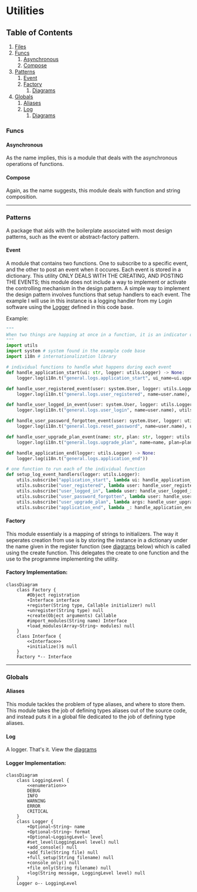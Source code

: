 # Utilities

## Table of Contents

1. [Files](/docs/en-UK/files/README.md)
2. [Funcs](#funcs)
    1. [Asynchronous](#asynchronous)
    2. [Compose](#compose)
3. [Patterns](#patterns)
    1. [Event](#event)
    2. [Factory](#factory)
        1. [Diagrams](#factory-implementation)
4. [Globals](#globals)
    1. [Aliases](#aliases)
    2. [Log](#log)
        1. [Diagrams](#logger-implementation)

### Funcs

#### __Asynchronous__

As the name implies, this is a module that deals with the asynchronous operations of functions.

#### __Compose__

Again, as the name suggests, this module deals with function and string composition.

---

### Patterns

A package that aids with the boilerplate associated with most design patterns, such as the event or abstract-factory pattern.

#### __Event__

A module that contains two functions. One to subscribe to a specific event, and the other to post an event when it occures. Each event is stored in a dictionary. This utility ONLY DEALS WITH THE CREATING, AND POSTING THE EVENTS; this module does not include a way to implement or activate the controlling mechanism in the design pattern. A simple way to implement the design pattern involves functions that setup handlers to each event. The example I will use in this instance is a logging handler from my Login software using the [Logger](#log) defined in this code base.

Example:

```python
"""
When two things are happing at once in a function, it is an indicator of low cohesion; high coupling; overall bad design; and an indicator that the event pattern should be used.
"""
import utils
import system # system found in the example code base
import i18n # internationalization library

# individual functions to handle what happens during each event
def handle_application_start(ui: str, logger: utils.Logger) -> None:
    logger.log(i18n.t("general.logs.application_start", ui_name=ui.upper()))

def handle_user_registered_event(user: system.User, logger: utils.Logger) -> None:
    logger.log(i18n.t("general.logs.user_registered", name=user.name), utils.LoggingLevel.INFO)

def handle_user_logged_in_event(user: system.User, logger: utils.Logger) -> None:
    logger.log(i18n.t("general.logs.user_login", name=user.name), utils.LoggingLevel.INFO)

def handle_user_password_forgotten_event(user: system.User, logger: utils.Logger) -> None:
    logger.log(i18n.t("general.logs.reset_password", name=user.name), utils.LoggingLevel.INFO)

def handle_user_upgrade_plan_event(name: str, plan: str, logger: utils.Logger) -> None:
    logger.log(i18n.t("general.logs.upgrade_plan", name=name, plan=plan), utils.LoggingLevel.INFO)

def handle_application_end(logger: utils.Logger) -> None:
    logger.log(i18n.t("general.logs.application_end"))

# one function to run each of the individual function
def setup_log_event_handlers(logger: utils.Logger):
    utils.subscribe("application_start", lambda ui: handle_application_start(ui, logger))
    utils.subscribe("user_registered", lambda user: handle_user_registered_event(user, logger))
    utils.subscribe("user_logged_in", lambda user: handle_user_logged_in_event(user, logger))
    utils.subscribe("user_password_forgotten", lambda user: handle_user_password_forgotten_event(user, logger))
    utils.subscribe("user_upgrade_plan", lambda args: handle_user_upgrade_plan_event(*args, logger=logger))
    utils.subscribe("application_end", lambda _: handle_application_end(logger))
```

#### __Factory__

This module essentialy is a mapping of strings to initializers. The way it seperates creation from use is by storing the instance in a dictionary under the name given in the register function (see [diagrams](#diagrams) below) which is called using the create function. This delegates the create to one function and the use to the programme implementing the utility.

#### Factory Implementation:

```mermaid
classDiagram
    class Factory {
        #Object registration
        +Interface interface
        +register(String type, Callable initializer) null
        +unregister(String type) null
        +create(Object arguments) Callable
        #import_modules(String name) Interface
        +load_modules(Array~String~ modules) null
    }
    class Interface {
        <<Interface>>
        +initialize()$ null
    }
    Factory *-- Interface
```

---

### Globals

#### __Aliases__

This module tackles the problem of type aliases, and where to store them. This module takes the job of defining types aliases out of the source code, and instead puts it in a global file dedicated to the job of defining type aliases.

#### __Log__

A logger. That's it. View the [diagrams](#logger-implementation)

#### Logger Implementation:

```mermaid
classDiagram
    class LoggingLevel {
        <<enumeration>>
        DEBUG
        INFO
        WARNING
        ERROR
        CRITICAL
    }
    class Logger {
        +Optional~String~ name
        +Optional~String~ format
        +Optional~LoggingLevel~ level
        #set_level(LoggingLevel level) null
        +add_console() null
        +add_file(String file) null
        +full_setup(String filename) null
        +console_only() null
        +file_only(String filename) null
        +log(String message, LoggingLevel level) null
    }
    Logger o-- LoggingLevel
```